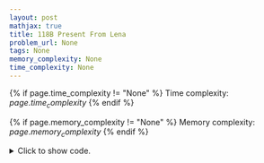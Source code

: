 ```yaml
---
layout: post
mathjax: true
title: 118B Present From Lena
problem_url: None
tags: None
memory_complexity: None
time_complexity: None
---
```




{% if page.time_complexity != "None" %}
Time complexity: ${{ page.time_complexity }}$
{% endif %}

{% if page.memory_complexity != "None" %}
Memory complexity: ${{ page.memory_complexity }}$
{% endif %}

<details>
<summary>
<p style="display:inline">Click to show code.</p>
</summary>
```cpp
{% raw %}
using namespace std;
using ii = pair<int, int>;
vector<string> pat;
ii DUMMY = {-1, -1};
vector<ii> directions = {{+1, 0}, {-1, 0}, {0, +1}, {0, -1}};
vector<ii> neighbors(ii u)
{
    vector<ii> ans;
    for (auto [dr, dc] : directions)
        ans.emplace_back(u.first + dr, u.second + dc);
    return ans;
}
void bfs(ii start, int n)
{
    int level = n;
    set<ii> visited;
    queue<ii> frontier;
    frontier.push(start);
    frontier.push(DUMMY);
    visited.insert(start);
    while (not frontier.empty())
    {
        ii u = frontier.front();
        frontier.pop();
        if (u == DUMMY)
        {
            level--;
            if (level == -1)
                return;
            frontier.push({-1, -1});
            continue;
        }
        pat[u.first][u.second] = to_string(level)[0];
        for (auto v : neighbors(u))
        {
            if (visited.find(v) == visited.end())
            {
                visited.insert(v);
                frontier.push(v);
            }
        }
    }
}
int main(void)
{
    int n;
    cin >> n;
    pat.resize(2 * n + 1);
    for (auto &row : pat)
        row.resize(2 * n + 1, ' ');
    bfs({n, n}, n);
    for (int j = 0, p = pat.size(); j < p; ++j)
    {
        for (int i = 0, m = pat[j].size(); i < m; ++i)
        {
            cout << pat[j][i];
            if (pat[j][i] == '0' and i >= n)
                break;
            cout << ' ';
        }
        cout << endl;
    }
    return 0;
}

{% endraw %}
```
</details>

